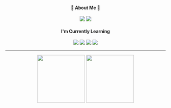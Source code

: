 <div align="center">
  <div>
    <h4>💚 About Me 💚</h4>
    <a href="https://velog.io/@sypear"><img src="https://img.shields.io/badge/Velog-20C997?style=flat-square&logo=Velog&logoColor=white"/></a>
    <a href="mailto:bsyeon015@gmail.com"><img src="https://img.shields.io/badge/Gmail-ea4536?style=flat-square&logo=Gmail&logoColor=white"/></a>
   </div>
   
   <div>
    <h4>I'm Currently Learning</h4>
    <img src="https://img.shields.io/badge/HTML-E34F26?style=flat-square&logo=HTML5&logoColor=white"/>
    <img src="https://img.shields.io/badge/CSS-1572B6?style=flat-square&logo=CSS3&logoColor=white"/>
    <img src="https://img.shields.io/badge/Javascript-de9d27?style=flat-square&logo=Javascript&logoColor=white"/>
    <img src="https://img.shields.io/badge/React-17b6e7?style=flat-square&logo=React&logoColor=white"/>
  </div>
</div>

---

<div align="center">
    <img src="https://github-readme-stats.vercel.app/api/top-langs/?username=sypear&layout=compact&theme=swift" height="150"/>
    <img src="https://github-readme-stats.vercel.app/api?username=sypear&show_icons=true&theme=swift" height="150"/>
</div>
